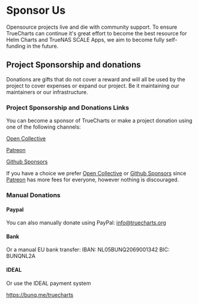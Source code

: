 # Sponsor Us

Opensource projects live and die with community support. To ensure TrueCharts can continue it's great effort to become the best resource for Helm Charts and TrueNAS SCALE Apps, we aim to become fully self-funding in the future.

## Project Sponsorship and donations

 Donations are gifts that do not cover a reward and will all be used by the project to cover expenses or expand our project. Be it maintaining our maintainers or our infrastructure.

### Project Sponsorship and Donations Links

You can become a sponsor of TrueCharts or make a project donation using one of the following channels:

[Open Collective](https://truecharts.org/s/oc)

[Patreon](https://truecharts.org/s/patreon)

[Github Sponsors](https://truecharts.org/s/ghs)

If you have a choice we prefer [Open Collective](https://truecharts.org/s/oc) or [Github Sponsors](https://truecharts.org/s/ghs) since [Patreon](https://truecharts.org/s/patreon) has more fees for everyone, however nothing is discouraged.

### Manual Donations

#### Paypal
You can also manually donate using PayPal:
info@truecharts.org

#### Bank

Or a manual EU bank transfer:
IBAN: NL05BUNQ2069001342
BIC: BUNQNL2A

#### IDEAL

Or use the IDEAL payment system

https://bunq.me/truecharts

